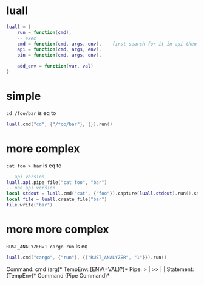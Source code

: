# luall
```lua
luall = {
    run = function(cmd),
    -- exec
    cmd = function(cmd, args, env), -- first search for it in api then bin
    api = function(cmd, args, env),
    bin = function(cmd, args, env),

    add_env = function(var, val)
}
```

# simple
`cd /foo/bar` is eq to
```lua
luall.cmd("cd", {"/foo/bar"}, {}).run()

```

# more complex
`cat foo > bar` is eq to
```lua
-- api version
luall.api.pipe_file("cat foo", "bar")
-- non api version
local stdout = luall.cmd("cat", {"foo"}).capture(luall.stdout).run().stdout()
local file = luall.create_file("bar")
file.write("bar")
```

# more more complex
`RUST_ANALYZER=1 cargo run` is eq
```lua
luall.cmd("cargo", {"run"}, {{"RUST_ANALYZER", "1"}}).run()
```
Command: cmd (arg)\*
TempEnv: \[ENV(=VAL)?\]* 
Pipe: > | >> | \|
Statement: (TempEnv)* Command (Pipe Command)*
